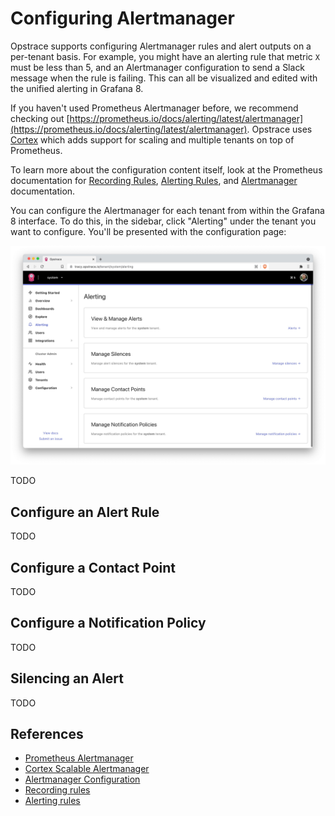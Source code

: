 # Configuring Alertmanager

Opstrace supports configuring Alertmanager rules and alert outputs on a per-tenant basis.
For example, you might have an alerting rule that metric `X` must be less than 5, and an Alertmanager configuration to send a Slack message when the rule is failing.
This can all be visualized and edited with the unified alerting in Grafana 8.

If you haven't used Prometheus Alertmanager before, we recommend checking out [https://prometheus.io/docs/alerting/latest/alertmanager](https://prometheus.io/docs/alerting/latest/alertmanager).
Opstrace uses [Cortex](https://cortexmetrics.io) which adds support for scaling and multiple tenants on top of Prometheus.


To learn more about the configuration content itself, look at the Prometheus documentation for [Recording Rules](https://prometheus.io/docs/prometheus/latest/configuration/recording_rules), [Alerting Rules](https://prometheus.io/docs/prometheus/latest/configuration/alerting_rules), and [Alertmanager](https://www.prometheus.io/docs/alerting/latest/alertmanager) documentation.

You can configure the Alertmanager for each tenant from within the Grafana 8 interface.
To do this, in the sidebar, click "Alerting" under the tenant you want to configure.
You'll be presented with the configuration page:

![alerting page overview](../../assets/alerts-overview.jpg)

TODO

## Configure an Alert Rule

TODO

## Configure a Contact Point

TODO

## Configure a Notification Policy

TODO

## Silencing an Alert

TODO

## References

* [Prometheus Alertmanager](https://www.prometheus.io/docs/alerting/latest/alertmanager)
* [Cortex Scalable Alertmanager](https://cortexmetrics.io/docs/proposals/scalable-alertmanager)
* [Alertmanager Configuration](https://www.prometheus.io/docs/alerting/latest/configuration)
* [Recording rules](https://prometheus.io/docs/prometheus/latest/configuration/recording_rules)
* [Alerting rules](https://prometheus.io/docs/prometheus/latest/configuration/alerting_rules)
